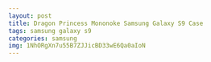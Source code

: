 ```yaml
---
layout: post
title: Dragon Princess Mononoke Samsung Galaxy S9 Case
tags: samsung galaxy s9
categories: samsung
img: 1NhORgXn7u55B7ZJJicBD33wE6Qa0aIoN
---
```

